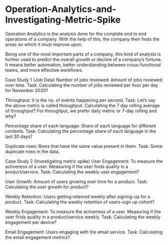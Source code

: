 # Operation-Analytics-and-Investigating-Metric-Spike
Operation Analytics is the analysis done for the complete end to end operations of a company. With the help of this, the company then finds the areas on which it must improve upon. 

Being one of the most important parts of a company, this kind of analysis is further used to predict the overall growth or decline of a company’s fortune. It means better automation, better understanding between cross-functional teams, and more effective workflows.


Case Study 1 (Job Data)
Number of jobs reviewed: Amount of jobs reviewed over time.
Task: Calculating the number of jobs reviewed per hour per day for November 2020?

Throughput: It is the no. of events happening per second.
Task: Let’s say the above metric is called throughput. Calculating the 7 day rolling average of throughput? For throughput, we prefer daily metric or 7-day rolling and why?

Percentage share of each language: Share of each language for different contents.
Task: Calculating the percentage share of each language in the last 30 days?

Duplicate rows: Rows that have the same value present in them.
Task: Some duplicate rows in the data. 


Case Study 2 (Investigating metric spike)
User Engagement: To measure the activeness of a user. Measuring if the user finds quality in a product/service.
Task: Calculating the weekly user engagement?

User Growth: Amount of users growing over time for a product.
Task: Calculating the user growth for product?

Weekly Retention: Users getting retained weekly after signing-up for a product.
Task: Calculating the weekly retention of users-sign up cohort?

Weekly Engagement: To measure the activeness of a user. Measuring if the user finds quality in a product/service weekly.
Task: Calculating the weekly engagement per device?

Email Engagement: Users engaging with the email service.
Task: Calculating the email engagement metrics?
